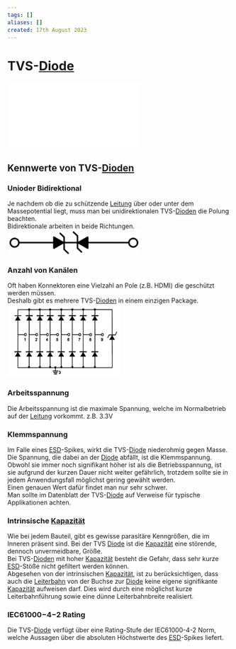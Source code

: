 ```yaml
---
tags: []
aliases: []
created: 17th August 2023
---
```


# TVS-[Diode](Diode.md)

![](../ESD.md)

## Kennwerte von TVS-[Dioden](Diode.md)

### Unioder Bidirektional

Je nachdem ob die zu schützende [Leitung](../../HF-Technik/Leitung.md) über oder unter dem Massepotential liegt, muss man bei unidirektionalen TVS-[Dioden](Diode.md) die Polung beachten.  
Bidirektionale arbeiten in beide Richtungen.  
![](../../Digitaltechnik/assets/TVS-Diode.png)

### Anzahl von Kanälen

Oft haben Konnektoren eine Vielzahl an Pole (z.B. HDMI) die geschützt werden müssen.  
Deshalb gibt es mehrere TVS-[Dioden](Diode.md) in einem einzigen Package.  
![](../../Digitaltechnik/assets/SC7538.png)

### Arbeitsspannung

Die Arbeitsspannung ist die maximale Spannung, welche im Normalbetrieb auf der [Leitung](../../HF-Technik/Leitung.md) vorkommt. z.B. 3.3V

### Klemmspannung

Im Falle eines [ESD](../ESD.md)-Spikes, wirkt die TVS-[Diode](Diode.md) niederohmig gegen Masse.  
Die Spannung, die dabei an der [Diode](Diode.md) abfällt, ist die Klemmspannung.  
Obwohl sie immer noch signifikant höher ist als die Betriebsspannung, ist sie aufgrund der kurzen Dauer nicht weiter gefährlich, trotzdem sollte sie in jedem Anwendungsfall möglichst gering gewählt werden.  
Einen genauen Wert dafür findet man nur sehr schwer.  
Man sollte im Datenblatt der TVS-[Diode](Diode.md) auf Verweise für typische Applikationen achten.

### Intrinsische [Kapazität](../Kapazität.md)

Wie bei jedem Bauteil, gibt es gewisse parasitäre Kenngrößen, die im Inneren präsent sind. Bei der TVS [Diode](Diode.md) ist die [Kapazität](../Kapazität.md) eine störende, dennoch unvermeidbare, Größe.  
Bei TVS-[Dioden](Diode.md) mit hoher [Kapazität](../Kapazität.md) besteht die Gefahr, dass sehr kurze [ESD](../ESD.md)-Stöße nicht gefiltert werden können.  
Abgesehen von der intrinsischen [Kapazität](../Kapazität.md), ist zu berücksichtigen, dass auch die [Leiterbahn](../../HF-Technik/Leitung.md) von der Buchse zur [Diode](Diode.md) keine eigene signifikante [Kapazität](../Kapazität.md) aufweisen darf. Dies wird durch eine möglichst kurze Leiterbahnführung sowie eine dünne Leiterbahnbreite realisiert.

### IEC61000−4−2 Rating

Die TVS-[Diode](Diode.md) verfügt über eine Rating-Stufe der IEC61000-4-2 Norm, welche Aussagen über die absoluten Höchstwerte des [ESD](../ESD.md)-Spikes liefert.
